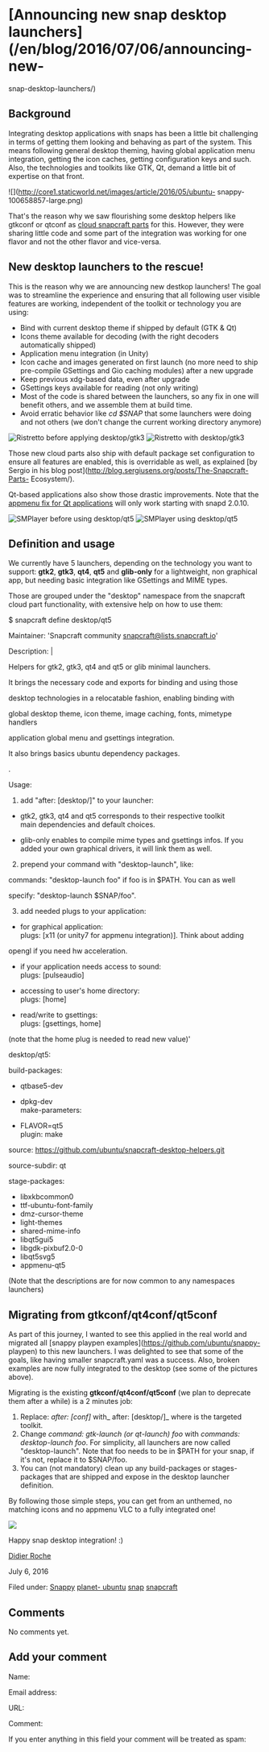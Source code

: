 





#  [Announcing new snap desktop launchers](/en/blog/2016/07/06/announcing-new-
snap-desktop-launchers/)

## Background

Integrating desktop applications with snaps has been a little bit challenging
in terms of getting them looking and behaving as part of the system. This
means following general desktop theming, having global application menu
integration, getting the icon caches, getting configuration keys and such.
Also, the technologies and toolkits like GTK, Qt, demand a little bit of
expertise on that front.

![](http://core1.staticworld.net/images/article/2016/05/ubuntu-
snappy-100658857-large.png)

That's the reason why we saw flourishing some desktop helpers like gtkconf or
qtconf as [cloud snapcraft parts](https://wiki.ubuntu.com/snapcraft/parts) for
this. However, they were sharing little code and some part of the integration
was working for one flavor and not the other flavor and vice-versa.

## New desktop launchers to the rescue!

This is the reason why we are announcing new destkop launchers! The goal was
to streamline the experience and ensuring that all following user visible
features are working, independent of the toolkit or technology you are using:

  * Bind with current desktop theme if shipped by default (GTK & Qt)
  * Icons theme available for decoding (with the right decoders automatically shipped)
  * Application menu integration (in Unity)
  * Icon cache and images generated on first launch (no more need to ship pre-compile GSettings and Gio caching modules) after a new upgrade
  * Keep previous xdg-based data, even after upgrade
  * GSettings keys available for reading (not only writing)
  * Most of the code is shared between the launchers, so any fix in one will benefit others, and we assemble them at build time.
  * Avoid erratic behavior like _cd $SNAP_ that some launchers were doing and not others (we don't change the current working directory anymore)

![Ristretto before applying desktop/gtk3](http://i.imgur.com/j2rPrf0.png)
![Ristretto with desktop/gtk3](http://i.imgur.com/FgqfzZT.png)

Those new cloud parts also ship with default package set configuration to
ensure all features are enabled, this is overridable as well, as explained [by
Sergio in his blog post](http://blog.sergiusens.org/posts/The-Snapcraft-Parts-
Ecosystem/).

Qt-based applications also show those drastic improvements. Note that the
[appmenu fix for Qt applications](https://github.com/snapcore/snapd/pull/1463)
will only work starting with snapd 2.0.10.

![SMPlayer before using desktop/qt5](http://i.imgur.com/BtevDNV.png)
![SMPlayer using desktop/qt5](http://i.imgur.com/4RyzCrP.png)

## Definition and usage

We currently have 5 launchers, depending on the technology you want to
support: **gtk2**, **gtk3**, **qt4**, **qt5** and **glib-only** for a
lightweight, non graphical app, but needing basic integration like GSettings
and MIME types.

Those are grouped under the "desktop" namespace from the snapcraft cloud part
functionality, with extensive help on how to use them:

$ snapcraft define desktop/qt5

Maintainer: 'Snapcraft community <snapcraft@lists.snapcraft.io>'

Description: |

Helpers for gtk2, gtk3, qt4 and qt5 or glib minimal launchers.

It brings the necessary code and exports for binding and using those

desktop technologies in a relocatable fashion, enabling binding with

global desktop theme, icon theme, image caching, fonts, mimetype handlers

application global menu and gsettings integration.

It also brings basics ubuntu dependency packages.

.

Usage:

1. add "after: [desktop/<technology>]" to your launcher:

- gtk2, gtk3, qt4 and qt5 corresponds to their respective toolkit  
main dependencies and default choices.

- glib-only enables to compile mime types and gsettings infos. If you  
added your own graphical drivers, it will link them as well.

2. prepend your command with "desktop-launch", like:

commands: "desktop-launch foo" if foo is in $PATH. You can as well

specify: "desktop-launch $SNAP/foo".

3. add needed plugs to your application:

- for graphical application:  
plugs: [x11 (or unity7 for appmenu integration)]. Think about adding

opengl if you need hw acceleration.

- if your application needs access to sound:  
plugs: [pulseaudio]

- accessing to user's home directory:  
plugs: [home]

- read/write to gsettings:  
plugs: [gsettings, home]

(note that the home plug is needed to read new value)'

desktop/qt5:

build-packages:

- qtbase5-dev  
- dpkg-dev  
make-parameters:

- FLAVOR=qt5  
plugin: make

source: https://github.com/ubuntu/snapcraft-desktop-helpers.git

source-subdir: qt

stage-packages:

- libxkbcommon0  
- ttf-ubuntu-font-family  
- dmz-cursor-theme  
- light-themes  
- shared-mime-info  
- libqt5gui5  
- libgdk-pixbuf2.0-0  
- libqt5svg5  
- appmenu-qt5

(Note that the descriptions are for now common to any namespaces launchers)

## Migrating from gtkconf/qt4conf/qt5conf

As part of this journey, I wanted to see this applied in the real world and
migrated all [snappy playpen examples](https://github.com/ubuntu/snappy-
playpen) to this new launchers. I was delighted to see that some of the goals,
like having smaller snapcraft.yaml was a success. Also, broken examples are
now fully integrated to the desktop (see some of the pictures above).

Migrating is the existing **gtkconf/qt4conf/qt5conf** (we plan to deprecate
them after a while) is a 2 minutes job:

  1. Replace: _after: [<xxx>conf]_ with_ after: [desktop/<xxx>]_ where <xxx> is the targeted toolkit.
  2. Change _command: gtk-launch (or qt-launch) foo_ with _commands: desktop-launch foo_. For simplicity, all launchers are now called "desktop-launch". Note that foo needs to be in $PATH for your snap, if it's not, replace it to $SNAP/foo.
  3. You can (not mandatory) clean up any build-packages or stages-packages that are shipped and expose in the desktop launcher definition.

By following those simple steps, you can get from an unthemed, no matching
icons and no appmenu VLC to a fully integrated one!

![](http://i.imgur.com/TXwdNVX.png)

Happy snap desktop integration! :)

[Didier Roche](/en/blog/authors/didrocks/)

July 6, 2016

Filed under: [Snappy](/en/blog/tags/Snappy/) [planet-
ubuntu](/en/blog/tags/planet-ubuntu/) [snap](/en/blog/tags/snap/)
[snapcraft](/en/blog/tags/snapcraft/)





## Comments

No comments yet.

## Add your comment

Name:

Email address:

URL:

Comment:

If you enter anything in this field your comment will be treated as spam:





